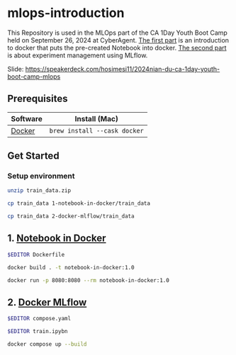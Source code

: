# mlops-introduction
This Repository is used in the MLOps part of the CA 1Day Youth Boot Camp held on September 26, 2024 at CyberAgent.
[The first part](https://github.com/hosimesi/mlops-introduction/blob/main/1-notebook-in-docker) is an introduction to docker that puts the pre-created Notebook into docker.
[The second part](https://github.com/hosimesi/mlops-introduction/blob/main/2-docker-mlflow) is about experiment management using MLflow.

Slide: https://speakerdeck.com/hosimesi11/2024nian-du-ca-1day-youth-boot-camp-mlops

## Prerequisites
| Software         | Install (Mac)                |
| ---------------- | ---------------------------- |
| [Docker][docker] | `brew install --cask docker` |

[docker]: https://docs.docker.com/docker-for-mac/

## Get Started
### Setup environment
```bash
unzip train_data.zip
```

```bash
cp train_data 1-notebook-in-docker/train_data
```

```bash
cp train_data 2-docker-mlflow/train_data
```

## 1. [Notebook in Docker](1-notebook-in-docker)

```bash
$EDITOR Dockerfile
```

```bash
docker build . -t notebook-in-docker:1.0
```

```bash
docker run -p 8080:8080 --rm notebook-in-docker:1.0
```

## 2. [Docker MLflow](2-docker-mlflow)

```bash
$EDITOR compose.yaml
```

```bash
$EDITOR train.ipybn
```

```bash
docker compose up --build
```
